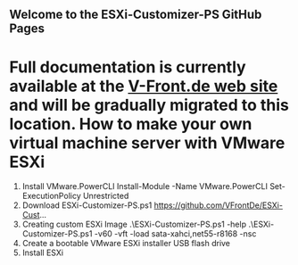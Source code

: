 ## Welcome to the ESXi-Customizer-PS GitHub Pages

Full documentation is currently available at the [V-Front.de web site](https://esxi-customizer-ps.v-front.de) and will be gradually migrated to this location.
How to make your own virtual machine server with VMware ESXi
===========
1. Install VMware.PowerCLI
 Install-Module -Name VMware.PowerCLI
 Set-ExecutionPolicy Unrestricted
2. Download ESXi-Customizer-PS.ps1
 https://github.com/VFrontDe/ESXi-Cust...
3. Creating custom ESXi Image
       .\ESXi-Customizer-PS.ps1 -help
       .\ESXi-Customizer-PS.ps1 -v60 -vft -load sata-xahci,net55-r8168 -nsc
4. Create a bootable VMware ESXi installer USB flash drive
5. Install ESXi
